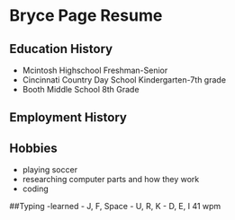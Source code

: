 # Bryce Page Resume

## Education History
- Mcintosh Highschool Freshman-Senior
- Cincinnati Country Day School Kindergarten-7th grade
- Booth Middle School 8th Grade

## Employment History

## Hobbies
- playing soccer
- researching computer parts and how they work
- coding

##Typing
  -learned
    - J, F, Space
    - U, R, K
    - D, E, I
    41 wpm
